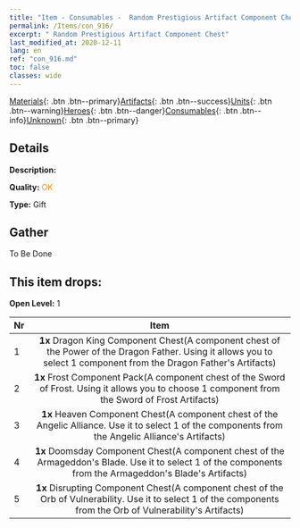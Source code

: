 ```yaml
---
title: "Item - Consumables -  Random Prestigious Artifact Component Chest"
permalink: /Items/con_916/
excerpt: " Random Prestigious Artifact Component Chest"
last_modified_at: 2020-12-11
lang: en
ref: "con_916.md"
toc: false
classes: wide
---
```

 [Materials](/Items/){: .btn .btn--primary}[Artifacts](/Items/Artifacts/){: .btn .btn--success}[Units](/Items/Units/){: .btn .btn--warning}[Heroes](/Items/Heroes/){: .btn .btn--danger}[Consumables](/Items/Consumables/){: .btn .btn--info}[Unknown](/Items/Unknown/){: .btn .btn--primary}

## Details
 **Description:** 

 **Quality:** <span style="color: #FF8C00">OK</span>

 **Type:** Gift

## Gather

  To Be Done

## This item drops:

 **Open Level:** 1

  | Nr |      Item    |
  |:---|:------------:|
  | 1 |  **1x** Dragon King Component Chest(A component chest of the Power of the Dragon Father. Using it allows you to select 1 component from the Dragon Father's Artifacts) | 
  | 2 |  **1x** Frost Component Pack(A component chest of the Sword of Frost. Using it allows you to choose 1 component from the Sword of Frost Artifacts) | 
  | 3 |  **1x** Heaven Component Chest(A component chest of the Angelic Alliance. Use it to select 1 of the components from the Angelic Alliance's Artifacts) | 
  | 4 |  **1x** Doomsday Component Chest(A component chest of the Armageddon's Blade. Use it to select 1 of the components from the Armageddon's Blade's Artifacts) | 
  | 5 |  **1x** Disrupting Component Chest(A component chest of the Orb of Vulnerability. Use it to select 1 of the components from the Orb of Vulnerability's Artifacts) | 
